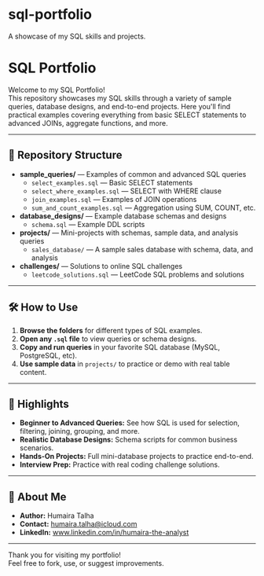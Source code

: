 # sql-portfolio
A showcase of my SQL skills and projects.

# SQL Portfolio

Welcome to my SQL Portfolio!  
This repository showcases my SQL skills through a variety of sample queries, database designs, and end-to-end projects. Here you'll find practical examples covering everything from basic SELECT statements to advanced JOINs, aggregate functions, and more.

---

## 📁 Repository Structure

- **sample_queries/** — Examples of common and advanced SQL queries
  - `select_examples.sql` — Basic SELECT statements
  - `select_where_examples.sql` — SELECT with WHERE clause
  - `join_examples.sql` — Examples of JOIN operations
  - `sum_and_count_examples.sql` — Aggregation using SUM, COUNT, etc.
- **database_designs/** — Example database schemas and designs
  - `schema.sql` — Example DDL scripts
- **projects/** — Mini-projects with schemas, sample data, and analysis queries
  - `sales_database/` — A sample sales database with schema, data, and analysis
- **challenges/** — Solutions to online SQL challenges
  - `leetcode_solutions.sql` — LeetCode SQL problems and solutions

---

## 🛠️ How to Use

1. **Browse the folders** for different types of SQL examples.
2. **Open any `.sql` file** to view queries or schema designs.
3. **Copy and run queries** in your favorite SQL database (MySQL, PostgreSQL, etc).
4. **Use sample data** in `projects/` to practice or demo with real table content.

---

## 📄 Highlights

- **Beginner to Advanced Queries:** See how SQL is used for selection, filtering, joining, grouping, and more.
- **Realistic Database Designs:** Schema scripts for common business scenarios.
- **Hands-On Projects:** Full mini-database projects to practice end-to-end.
- **Interview Prep:** Practice with real coding challenge solutions.

---

## 👤 About Me

- **Author:** Humaira Talha
- **Contact:** humaira.talha@icloud.com
- **LinkedIn:** www.linkedin.com/in/humaira-the-analyst


---

Thank you for visiting my portfolio!  
Feel free to fork, use, or suggest improvements.
